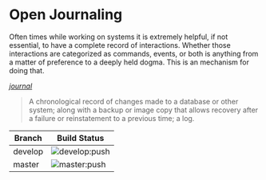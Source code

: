 
# Open Journaling

Often times while working on systems it is extremely helpful, if not essential, to have a complete record of interactions. Whether those interactions are categorized as commands, events, or both is anything from a matter of preference to a deeply held dogma.  This is an mechanism for doing that.  

_[journal](https://en.wiktionary.org/wiki/journal)_  

> A chronological record of changes made to a database or other system; along with a backup or image copy that allows recovery after a failure or reinstatement to a previous time; a log.  

Branch      | Build Status
------------|--------
develop     | ![develop:push](https://github.com/kaleho/open-journaling/workflows/develop:push/badge.svg)
master      | ![master:push](https://github.com/kaleho/open-journaling/workflows/master:push/badge.svg)
